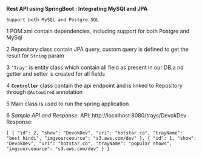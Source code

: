 **Rest API using SpringBoot : Integrating MySQl and JPA**

`Support both MySQL and Postgre SQL`

1 POM.xml contain dependencies, including support for both Postgre and MySql

2 Repository class contain JPA query, custom query is defined to get the result for `String` param

3 `'Tray'` is entity class which contain all field as present in our DB,a nd getter and setter is created for all fields

4 **`Controller`** class contain the api endpoint and is linked to Repository through `@Autowired` annotation

5 Main class is used to run the spring application 

6 _Sample API and Response_:
  API: http://localhost:8080/trays/DevokDev
  Response:
  
 ` [
      {
          "id": 2,
          "show": "DevokDev",
          "uri": "hotstar.co",
          "trayName": "best hindi",
          "imgsourceource": "s3.aws.com/dev"
      },
      {
          "id": 1,
          "show": "DevokDev",
          "uri": "hotstar.co",
          "trayName": "popular shows",
          "imgsourceource": "s3.aws.com/dev"
      }
  ]  `
  

    
